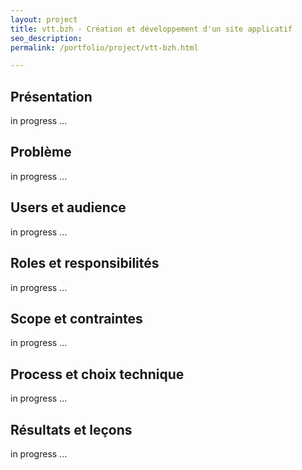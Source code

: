 ```yaml
---
layout: project
title: vtt.bzh - Création et développement d'un site applicatif
seo_description:
permalink: /portfolio/project/vtt-bzh.html

---
```

## Présentation
in progress ...

## Problème
in progress ...

## Users et audience
in progress ...

## Roles et responsibilités
in progress ...

## Scope et contraintes
in progress ...

## Process et choix technique
in progress ...

## Résultats et leçons
in progress ...
